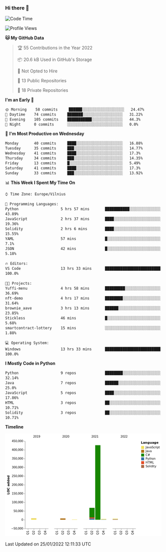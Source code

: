 ### Hi there 👋

<!--START_SECTION:waka-->
![Code Time](http://img.shields.io/badge/Code%20Time-552%20hrs%2058%20mins-blue)

![Profile Views](http://img.shields.io/badge/Profile%20Views-0-blue)

**🐱 My GitHub Data** 

> 🏆 55 Contributions in the Year 2022
 > 
> 📦 20.6 kB Used in GitHub's Storage 
 > 
> 🚫 Not Opted to Hire
 > 
> 📜 13 Public Repositories 
 > 
> 🔑 18 Private Repositories  
 > 
**I'm an Early 🐤** 

```text
🌞 Morning    58 commits     ██████░░░░░░░░░░░░░░░░░░░   24.47% 
🌆 Daytime    74 commits     ███████░░░░░░░░░░░░░░░░░░   31.22% 
🌃 Evening    105 commits    ███████████░░░░░░░░░░░░░░   44.3% 
🌙 Night      0 commits      ░░░░░░░░░░░░░░░░░░░░░░░░░   0.0%

```
📅 **I'm Most Productive on Wednesday** 

```text
Monday       40 commits     ████░░░░░░░░░░░░░░░░░░░░░   16.88% 
Tuesday      35 commits     ███░░░░░░░░░░░░░░░░░░░░░░   14.77% 
Wednesday    41 commits     ████░░░░░░░░░░░░░░░░░░░░░   17.3% 
Thursday     34 commits     ███░░░░░░░░░░░░░░░░░░░░░░   14.35% 
Friday       13 commits     █░░░░░░░░░░░░░░░░░░░░░░░░   5.49% 
Saturday     41 commits     ████░░░░░░░░░░░░░░░░░░░░░   17.3% 
Sunday       33 commits     ███░░░░░░░░░░░░░░░░░░░░░░   13.92%

```


📊 **This Week I Spent My Time On** 

```text
⌚︎ Time Zone: Europe/Vilnius

💬 Programming Languages: 
Python                   5 hrs 57 mins       ███████████░░░░░░░░░░░░░░   43.89% 
JavaScript               2 hrs 37 mins       ████░░░░░░░░░░░░░░░░░░░░░   19.36% 
Solidity                 2 hrs 6 mins        ████░░░░░░░░░░░░░░░░░░░░░   15.55% 
YAML                     57 mins             █░░░░░░░░░░░░░░░░░░░░░░░░   7.1% 
JSON                     42 mins             █░░░░░░░░░░░░░░░░░░░░░░░░   5.18%

🔥 Editors: 
VS Code                  13 hrs 33 mins      █████████████████████████   100.0%

🐱‍💻 Projects: 
Yuffi-menu               4 hrs 58 mins       █████████░░░░░░░░░░░░░░░░   36.69% 
nft-demo                 4 hrs 17 mins       ████████░░░░░░░░░░░░░░░░░   31.64% 
brownie_aave             3 hrs 13 mins       ██████░░░░░░░░░░░░░░░░░░░   23.85% 
Stickless                46 mins             █░░░░░░░░░░░░░░░░░░░░░░░░   5.68% 
smartcontract-lottery    15 mins             ░░░░░░░░░░░░░░░░░░░░░░░░░   1.88%

💻 Operating System: 
Windows                  13 hrs 33 mins      █████████████████████████   100.0%

```

**I Mostly Code in Python** 

```text
Python                   9 repos             ████████░░░░░░░░░░░░░░░░░   32.14% 
Java                     7 repos             ██████░░░░░░░░░░░░░░░░░░░   25.0% 
JavaScript               5 repos             ████░░░░░░░░░░░░░░░░░░░░░   17.86% 
HTML                     3 repos             ██░░░░░░░░░░░░░░░░░░░░░░░   10.71% 
Solidity                 3 repos             ██░░░░░░░░░░░░░░░░░░░░░░░   10.71%

```


**Timeline**

![Chart not found](https://raw.githubusercontent.com/BenasVolkovas/BenasVolkovas/main/charts/bar_graph.png) 


 Last Updated on 25/01/2022 12:11:33 UTC
<!--END_SECTION:waka-->

